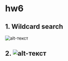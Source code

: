 # hw6
## 1. Wildcard search
![alt-текст](https://pp.userapi.com/c846122/v846122613/1e0c9/o6acLkBdOUc.jpg "Необязательный титул")
## 2. ![alt-текст](https://pp.userapi.com/c830709/v830709469/c1363/ZTTuB0ejH5c.jpg "Необязательный титул")
